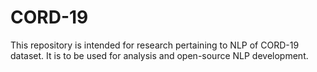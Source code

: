 # CORD-19
This repository is intended for research pertaining to NLP of CORD-19 dataset. It is to be used for analysis and open-source NLP development.
